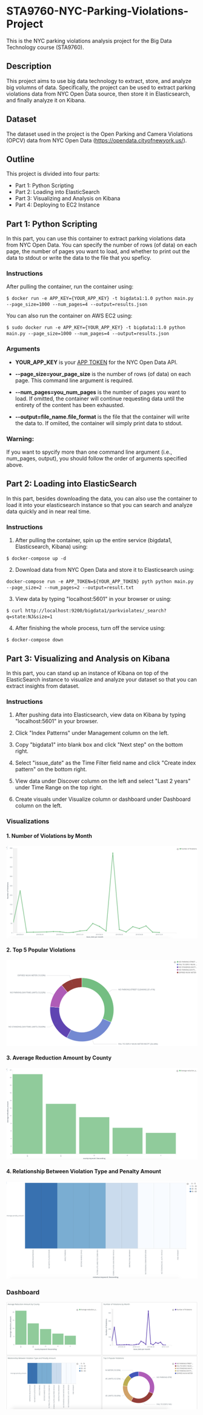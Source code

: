# STA9760-NYC-Parking-Violations-Project
This is the NYC parking violations analysis project for the Big Data Technology course (STA9760).

## Description
This project aims to use big data technology to extract, store, and analyze big volumns of data. Specifically, the project can be used to extract parking violations data from NYC Open Data source, then store it in Elasticsearch, and finally analyze it on Kibana.

## Dataset
The dataset used in the project is the Open Parking and Camera Violations (OPCV) data from NYC Open Data (https://opendata.cityofnewyork.us/). 

## Outline
This project is divided into four parts:
- Part 1: Python Scripting
- Part 2: Loading into ElasticSearch
- Part 3: Visualizing and Analysis on Kibana
- Part 4: Deploying to EC2 Instance

## Part 1: Python Scripting
In this part, you can use this container to extract parking violations data from NYC Open Data. You can specify the number of rows (of data) on each page, the number of pages you want to load, and whether to print out the data to stdout or write the data to the file that you speficy. 

### Instructions
After pulling the container, run the container using:

```
$ docker run -e APP_KEY={YOUR_APP_KEY} -t bigdata1:1.0 python main.py --page_size=1000 --num_pages=4 --output=results.json
```

You can also run the container on AWS EC2 using:

```
$ sudo docker run -e APP_KEY={YOUR_APP_KEY} -t bigdata1:1.0 python main.py --page_size=1000 --num_pages=4 --output=results.json
```

### Arguments
- **YOUR_APP_KEY** is your [APP TOKEN](https://data.cityofnewyork.us/login?return_to=%2Fprofile%2Fedit%2Fdeveloper_settings) for the NYC Open Data API.

- **--page_size=your_page_size** is the number of rows (of data) on each page. This command line argument is required.

- **--num_pages=you_num_pages** is the number of pages you want to load. If omitted, the container will continue requesting data until the entirety of the content has been exhausted.

- **--output=file_name.file_format** is the file that the container will write the data to. If omiited, the container will simply print data to stdout.

### Warning:
If you want to spycify more than one command line argument (i.e., num_pages, output), you should follow the order of arguments specified above.

## Part 2: Loading into ElasticSearch
In this part, besides downloading the data, you can also use the container to load it into your elasticsearch instance so that you can search and analyze data quickly and in near real time.

### Instructions
1. After pulling the container, spin up the entire service (bigdata1, Elasticsearch, Kibana) using:

```
$ docker-compose up -d
```

2. Download data from NYC Open Data and store it to Elasticsearch using:

```
docker-compose run -e APP_TOKEN=${YOUR_APP_TOKEN} pyth python main.py --page_size=2 --num_pages=2 --output=result.txt
```

3. View data by typing "localhost:5601" in your browser or using:

```
$ curl http://localhost:9200/bigdata1/parkviolates/_search?q=state:NJ&size=1
```

4. After finishing the whole process, turn off the service using:

```
$ docker-compose down
```

## Part 3: Visualizing and Analysis on Kibana
In this part, you can stand up an instance of Kibana on top of the ElasticSearch instance to visualize and analyze your dataset so that you can extract insights from dataset.

### Instructions
1. After pushing data into Elasticsearch, view data on Kibana by typing "localhost:5601" in your browser.

2. Click "Index Patterns" under Management column on the left.

3. Copy "bigdata1" into blank box and click "Next step" on the bottom right.

4. Select "issue_date" as the Time Filter field name and click "Create index pattern" on the bottom right.

5. View data under Discover column on the left and select "Last 2 years" under Time Range on the top right.

6. Create visuals under Visualize column or dashboard under Dashboard column on the left.

### Visualizations
#### 1. Number of Violations by Month
![](Part%203/images/lineplot.png)

#### 2. Top 5 Popular Violations
![](Part%203/images/pieplot.png)

#### 3. Average Reduction Amount by County
![](Part%203/images/barplot.png)

#### 4. Relationship Between Violation Type and Penalty Amount
![](Part%203/images/heatmap.png)

### Dashboard
![](Part%203/images/dashboard.png)
